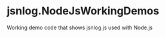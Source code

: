 jsnlog.NodeJsWorkingDemos
=========================

Working demo code that shows jsnlog.js used with Node.js
